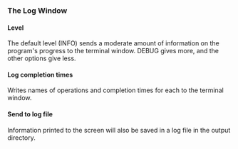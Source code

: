 ### The Log Window

#### Level

The default level (INFO) sends a moderate amount of information on the program's progress to the terminal window. DEBUG gives more, and the other options give less.

#### Log completion times

Writes names of operations and completion times for each to the terminal window.

#### Send to log file

Information printed to the screen will also be saved in a log file in the output directory.